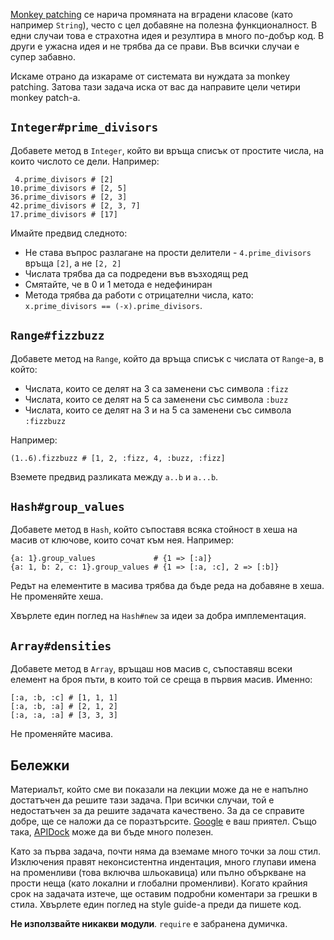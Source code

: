 [Monkey patching](http://en.wikipedia.org/wiki/Monkey_patch) се нарича промяната на вградени класове (като например `String`), често с цел добавяне на полезна функционалност. В едни случаи това е страхотна идея и резултира в много по-добър код. В други е ужасна идея и не трябва да се прави. Във всички случаи е супер забавно.

Искаме отрано да изкараме от системата ви нуждата за monkey patching. Затова тази задача иска от вас да направите цели четири monkey patch-а.

## `Integer#prime_divisors`

Добавете метод в `Integer`, който ви връща списък от простите числа, на които числото се дели. Например:

     4.prime_divisors # [2]
    10.prime_divisors # [2, 5]
    36.prime_divisors # [2, 3]
    42.prime_divisors # [2, 3, 7]
    17.prime_divisors # [17]

Имайте предвид следното:

* Не става въпрос разлагане на прости делители - `4.prime_divisors` връща `[2]`, а не `[2, 2]`
* Числата трябва да са подредени във възходящ ред
* Смятайте, че в 0 и 1 метода е недефиниран
* Метода трябва да работи с отрицателни числа, като: `x.prime_divisors == (-x).prime_divisors`.

## `Range#fizzbuzz`

Добавете метод на `Range`, който да връща списък с числата от `Range`-а, в който:

* Числата, които се делят на 3 са заменени със символа `:fizz`
* Числата, които се делят на 5 са заменени със символа `:buzz`
* Числата, които се делят на 3 и на 5 са заменени със символа `:fizzbuzz`

Например:

    (1..6).fizzbuzz # [1, 2, :fizz, 4, :buzz, :fizz]

Вземете предвид разликата между `a..b` и `a...b`.

## `Hash#group_values`

Добавете метод в `Hash`, който съпоставя всяка стойност в хеша на масив от ключове, които сочат към нея. Например:

    {a: 1}.group_values             # {1 => [:a]}
    {a: 1, b: 2, c: 1}.group_values # {1 => [:a, :c], 2 => [:b]}

Редът на елементите в масива трябва да бъде реда на добавяне в хеша. Не променяйте хеша.

Хвърлете един поглед на `Hash#new` за идеи за добра имплементация.

## `Array#densities`

Добавете метод в `Array`, връщаш нов масив с, съпоставяш всеки елемент на броя пъти, в които той се среща в първия масив. Именно:

    [:a, :b, :c] # [1, 1, 1]
    [:a, :b, :a] # [2, 1, 2]
    [:a, :a, :a] # [3, 3, 3]

Не променяйте масива.

## Бележки

Материалът, който сме ви показали на лекции може да не е напълно достатъчен да решите тази задача. При всички случаи, той е недостатъчен за да решите задачата качествено. За да се справите добре, ще се наложи да се поразтърсите. [Google](http://google.com/) е ваш приятел. Също така, [APIDock](http://apidock.com/) може да ви бъде много полезен.

Като за първа задача, почти няма да вземаме много точки за лош стил. Изключения правят неконсистентна индентация, много глупави имена на променливи (това включва шльокавица) или пълно объркване на прости неща (като локални и глобални променливи). Когато крайния срок на задачата изтече, ще оставим подробни коментари за грешки в стила. Хвърлете един поглед на style guide-а преди да пишете код.

**Не използвайте никакви модули**. `require` е забранена думичка.
